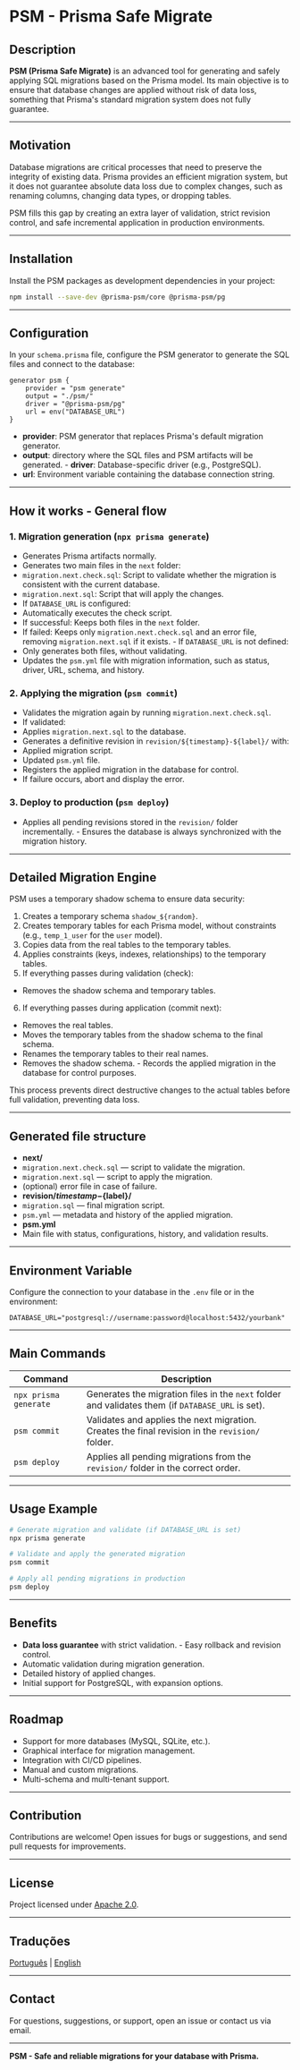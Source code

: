 # PSM - Prisma Safe Migrate

## Description

**PSM (Prisma Safe Migrate)** is an advanced tool for generating and safely applying SQL migrations based on the Prisma model. Its main objective is to ensure that database changes are applied without risk of data loss, something that Prisma's standard migration system does not fully guarantee.

---

## Motivation

Database migrations are critical processes that need to preserve the integrity of existing data. Prisma provides an efficient migration system, but it does not guarantee absolute data loss due to complex changes, such as renaming columns, changing data types, or dropping tables.

PSM fills this gap by creating an extra layer of validation, strict revision control, and safe incremental application in production environments.

---

## Installation

Install the PSM packages as development dependencies in your project:

```bash
npm install --save-dev @prisma-psm/core @prisma-psm/pg
```

---

## Configuration

In your `schema.prisma` file, configure the PSM generator to generate the SQL files and connect to the database:

```prisma
generator psm {
    provider = "psm generate"
    output = "./psm/"
    driver = "@prisma-psm/pg"
    url = env("DATABASE_URL")
}
```

- **provider**: PSM generator that replaces Prisma's default migration generator.
- **output**: directory where the SQL files and PSM artifacts will be generated. - **driver**: Database-specific driver (e.g., PostgreSQL).
- **url**: Environment variable containing the database connection string.

---

## How it works - General flow

### 1. Migration generation (`npx prisma generate`)

- Generates Prisma artifacts normally.
- Generates two main files in the `next` folder:
- `migration.next.check.sql`: Script to validate whether the migration is consistent with the current database.
- `migration.next.sql`: Script that will apply the changes.
- If `DATABASE_URL` is configured:
- Automatically executes the check script.
- If successful: Keeps both files in the `next` folder.
- If failed: Keeps only `migration.next.check.sql` and an error file, removing `migration.next.sql` if it exists. - If `DATABASE_URL` is not defined:
- Only generates both files, without validating.
- Updates the `psm.yml` file with migration information, such as status, driver, URL, schema, and history.

### 2. Applying the migration (`psm commit`)

- Validates the migration again by running `migration.next.check.sql`.
- If validated:
- Applies `migration.next.sql` to the database.
- Generates a definitive revision in `revision/${timestamp}-${label}/` with:
- Applied migration script.
- Updated `psm.yml` file.
- Registers the applied migration in the database for control.
- If failure occurs, abort and display the error.

### 3. Deploy to production (`psm deploy`)

- Applies all pending revisions stored in the `revision/` folder incrementally. - Ensures the database is always synchronized with the migration history.

---

## Detailed Migration Engine

PSM uses a temporary shadow schema to ensure data security:

1. Creates a temporary schema `shadow_${random}`.
2. Creates temporary tables for each Prisma model, without constraints (e.g., `temp_1_user` for the `user` model).
3. Copies data from the real tables to the temporary tables.
4. Applies constraints (keys, indexes, relationships) to the temporary tables.
5. If everything passes during validation (check):
- Removes the shadow schema and temporary tables.
6. If everything passes during application (commit next):
- Removes the real tables.
- Moves the temporary tables from the shadow schema to the final schema.
- Renames the temporary tables to their real names.
- Removes the shadow schema. - Records the applied migration in the database for control purposes.

This process prevents direct destructive changes to the actual tables before full validation, preventing data loss.

---

## Generated file structure

- **next/**
- `migration.next.check.sql` — script to validate the migration.
- `migration.next.sql` — script to apply the migration.
- (optional) error file in case of failure.
- **revision/${timestamp}-${label}/**
- `migration.sql` — final migration script.
- `psm.yml` — metadata and history of the applied migration.
- **psm.yml**
- Main file with status, configurations, history, and validation results.

---

## Environment Variable

Configure the connection to your database in the `.env` file or in the environment:

```env
DATABASE_URL="postgresql://username:password@localhost:5432/yourbank"
```

---
## Main Commands

| Command | Description |
|-----------------------|------------------------------------------------------------------------|
| `npx prisma generate` | Generates the migration files in the `next` folder and validates them (if `DATABASE_URL` is set). |
| `psm commit` | Validates and applies the next migration. Creates the final revision in the `revision/` folder. |
| `psm deploy` | Applies all pending migrations from the `revision/` folder in the correct order. |

---

## Usage Example

```bash
# Generate migration and validate (if DATABASE_URL is set)
npx prisma generate

# Validate and apply the generated migration
psm commit

# Apply all pending migrations in production
psm deploy
```

---

## Benefits

- **Data loss guarantee** with strict validation. - Easy rollback and revision control.
- Automatic validation during migration generation.
- Detailed history of applied changes.
- Initial support for PostgreSQL, with expansion options.

---

## Roadmap

- Support for more databases (MySQL, SQLite, etc.).
- Graphical interface for migration management.
- Integration with CI/CD pipelines.
- Manual and custom migrations.
- Multi-schema and multi-tenant support.

---

## Contribution

Contributions are welcome! Open issues for bugs or suggestions, and send pull requests for improvements.

---

## License

Project licensed under [Apache 2.0](./LICENSE).

---

## Traduções

[Português](./README.pt.md) | [English](./README.en.md)

---

## Contact

For questions, suggestions, or support, open an issue or contact us via email.

---

**PSM - Safe and reliable migrations for your database with Prisma.**
